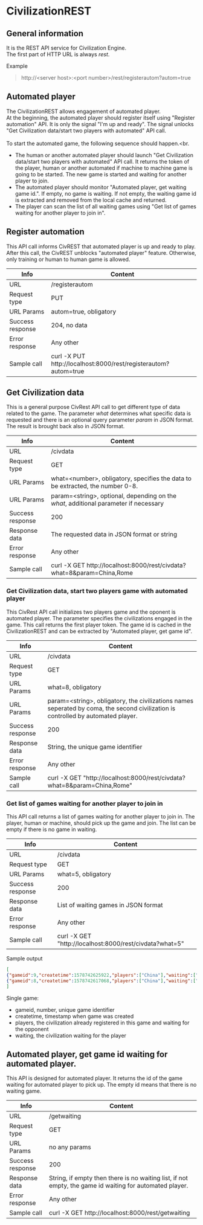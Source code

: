 # CivilizationREST

## General information

It is the REST API service for Civilization Engine.<br>
The first part of HTTP URL is always *rest*.<br>

Example<br>
> http://\<server host\>:\<port number\>/rest/registerautom?autom=true

## Automated player

The CivilizationREST allows engagement of automated player.<br>
At the beginning, the automated player should register itself using "Register automation" API. It is only the signal "I'm up and ready". The signal unlocks "Get Civilization data/start two players with automated" API call.<br>
<br>
To start the automated game, the following sequence should happen.<br.
* The human or another automated player should launch "Get Civilization data/start two players with automated" API call. It returns the token of the player, human or another automated if machine to machine game is going to be started. The new game is started and waiting for another player to join.
* The automated player should monitor "Automated player, get waiting game id.". If empty, no game is waiting. If not empty, the waiting game id is extracted and removed from the local cache and returned. 
* The player can scan the list of all waiting games using "Get list of games waiting for another player to join in".


## Register automation
This API call informs CivREST that automated player is up and ready to play. After this call, the CivREST unblocks "automated player" feature. Otherwise, only training or human to human game is allowed.

| Info | Content
| -- | -- |
| URL | /registerautom
| Request type | PUT
| URL Params | autom=true, obligatory
| Success response | 204, no data
| Error response | Any other
| Sample call | curl -X PUT http://localhost:8000/rest/registerautom?autom=true

## Get Civilization data
This is a general purpose CivRest API call to get different type of data related to the game. The parameter *what* determines what specific data is requested and there is an optional query parameter *param* in JSON format. The result is brought back also in JSON format.

| Info | Content
| -- | -- |
| URL | /civdata
| Request type | GET
| URL Params | what=\<number\>, obligatory, specifies the data to be extracted, the number 0-8.
| URL Params | param=\<string\>, optional, depending on the *what*, additional parameter if necessary
| Success response | 200
| Response data | The requested data in JSON format or string
| Error response | Any other
| Sample call | curl -X GET http://localhost:8000/rest/civdata?what=8&param=China,Rome

### Get Civilization data, start two players game with automated player
This CivRest API call initializes two players game and the oponent is automated player. The parameter specifies the civilizations engaged in the game. This call returns the first player token. The game id is cached in the CivilizationREST and can be extracted by "Automated player, get game id".

| Info | Content
| -- | -- |
| URL | /civdata
| Request type | GET
| URL Params | what=8, obligatory
| URL Params | param=\<string\>, obligatory, the civilizations names seperated by coma, the second civilization is controlled by automated player.
| Success response | 200
| Response data | String, the unique game identifier
| Error response | Any other
| Sample call | curl -X GET "http://localhost:8000/rest/civdata?what=8&param=China,Rome"

### Get list of games waiting for another player to join in
This API call returns a list of games waiting for another player to join in. The player, human or machine, should pick up the game and join. The list can be empty if there is no game in waiting.

| Info | Content
| -- | -- |
| URL | /civdata
| Request type | GET
| URL Params | what=5, obligatory
| Success response | 200
| Response data | List of waiting games in JSON format
| Error response | Any other
| Sample call | curl -X GET "http://localhost:8000/rest/civdata?what=5"

Sample output<br>

```JSON
[
{"gameid":9,"createtime":1578742625922,"players":["China"],"waiting":["Rome"]},
{"gameid":8,"createtime":1578742617068,"players":["China"],"waiting":["Rome"]}
]
```
Single game:<br>
* gameid, number, unique game identifier
* createtime, timestamp when game was created
* players, the civilization already registered in this game and waiting for the opponent
* waiting, the civilization waiting for the player

## Automated player, get game id waiting for automated player.
This API is designed for automated player. It returns the id of the game waiting for automated player to pick up. The empty id means that there is no waiting game. 

| Info | Content
| -- | -- |
| URL | /getwaiting
| Request type | GET
| URL Params | no any params
| Success response | 200
| Response data | String, if empty then there is no waiting list, if not empty, the game id waiting for automated player.
| Error response | Any other
| Sample call | curl -X GET http://localhost:8000/rest/getwaiting

